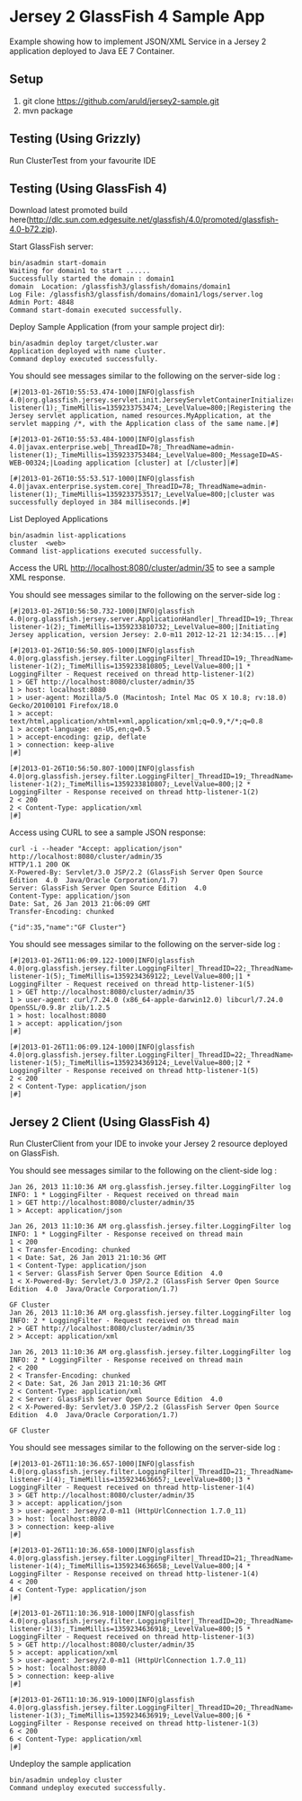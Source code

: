 Jersey 2 GlassFish 4 Sample App
===============================

Example showing how to implement JSON/XML Service in a Jersey 2 application deployed to Java EE 7 Container.

Setup
-----

1. git clone https://github.com/aruld/jersey2-sample.git
2. mvn package

Testing (Using Grizzly)
--------------------------

Run ClusterTest from your favourite IDE

Testing (Using GlassFish 4)
----------------------

Download latest promoted build here(http://dlc.sun.com.edgesuite.net/glassfish/4.0/promoted/glassfish-4.0-b72.zip).


Start GlassFish server:

    bin/asadmin start-domain
    Waiting for domain1 to start ......
    Successfully started the domain : domain1
    domain  Location: /glassfish3/glassfish/domains/domain1
    Log File: /glassfish3/glassfish/domains/domain1/logs/server.log
    Admin Port: 4848
    Command start-domain executed successfully.

Deploy Sample Application (from your sample project dir):

    bin/asadmin deploy target/cluster.war
    Application deployed with name cluster.
    Command deploy executed successfully.


You should see messages similar to the following on the server-side log :

    [#|2013-01-26T10:55:53.474-1000|INFO|glassfish 4.0|org.glassfish.jersey.servlet.init.JerseyServletContainerInitializer|_ThreadID=78;_ThreadName=admin-listener(1);_TimeMillis=1359233753474;_LevelValue=800;|Registering the Jersey servlet application, named resources.MyApplication, at the servlet mapping /*, with the Application class of the same name.|#]

    [#|2013-01-26T10:55:53.484-1000|INFO|glassfish 4.0|javax.enterprise.web|_ThreadID=78;_ThreadName=admin-listener(1);_TimeMillis=1359233753484;_LevelValue=800;_MessageID=AS-WEB-00324;|Loading application [cluster] at [/cluster]|#]

    [#|2013-01-26T10:55:53.517-1000|INFO|glassfish 4.0|javax.enterprise.system.core|_ThreadID=78;_ThreadName=admin-listener(1);_TimeMillis=1359233753517;_LevelValue=800;|cluster was successfully deployed in 384 milliseconds.|#]



List Deployed Applications

    bin/asadmin list-applications
    cluster  <web>
    Command list-applications executed successfully.


Access the URL <http://localhost:8080/cluster/admin/35> to see a sample XML response.

You should see messages similar to the following on the server-side log :

    [#|2013-01-26T10:56:50.732-1000|INFO|glassfish 4.0|org.glassfish.jersey.server.ApplicationHandler|_ThreadID=19;_ThreadName=http-listener-1(2);_TimeMillis=1359233810732;_LevelValue=800;|Initiating Jersey application, version Jersey: 2.0-m11 2012-12-21 12:34:15...|#]

    [#|2013-01-26T10:56:50.805-1000|INFO|glassfish 4.0|org.glassfish.jersey.filter.LoggingFilter|_ThreadID=19;_ThreadName=http-listener-1(2);_TimeMillis=1359233810805;_LevelValue=800;|1 * LoggingFilter - Request received on thread http-listener-1(2)
    1 > GET http://localhost:8080/cluster/admin/35
    1 > host: localhost:8080
    1 > user-agent: Mozilla/5.0 (Macintosh; Intel Mac OS X 10.8; rv:18.0) Gecko/20100101 Firefox/18.0
    1 > accept: text/html,application/xhtml+xml,application/xml;q=0.9,*/*;q=0.8
    1 > accept-language: en-US,en;q=0.5
    1 > accept-encoding: gzip, deflate
    1 > connection: keep-alive
    |#]

    [#|2013-01-26T10:56:50.807-1000|INFO|glassfish 4.0|org.glassfish.jersey.filter.LoggingFilter|_ThreadID=19;_ThreadName=http-listener-1(2);_TimeMillis=1359233810807;_LevelValue=800;|2 * LoggingFilter - Response received on thread http-listener-1(2)
    2 < 200
    2 < Content-Type: application/xml
    |#]


Access using CURL to see a sample JSON response:

    curl -i --header "Accept: application/json" http://localhost:8080/cluster/admin/35
    HTTP/1.1 200 OK
    X-Powered-By: Servlet/3.0 JSP/2.2 (GlassFish Server Open Source Edition  4.0  Java/Oracle Corporation/1.7)
    Server: GlassFish Server Open Source Edition  4.0
    Content-Type: application/json
    Date: Sat, 26 Jan 2013 21:06:09 GMT
    Transfer-Encoding: chunked

    {"id":35,"name":"GF Cluster"}


You should see messages similar to the following on the server-side log :

    [#|2013-01-26T11:06:09.122-1000|INFO|glassfish 4.0|org.glassfish.jersey.filter.LoggingFilter|_ThreadID=22;_ThreadName=http-listener-1(5);_TimeMillis=1359234369122;_LevelValue=800;|1 * LoggingFilter - Request received on thread http-listener-1(5)
    1 > GET http://localhost:8080/cluster/admin/35
    1 > user-agent: curl/7.24.0 (x86_64-apple-darwin12.0) libcurl/7.24.0 OpenSSL/0.9.8r zlib/1.2.5
    1 > host: localhost:8080
    1 > accept: application/json
    |#]

    [#|2013-01-26T11:06:09.124-1000|INFO|glassfish 4.0|org.glassfish.jersey.filter.LoggingFilter|_ThreadID=22;_ThreadName=http-listener-1(5);_TimeMillis=1359234369124;_LevelValue=800;|2 * LoggingFilter - Response received on thread http-listener-1(5)
    2 < 200
    2 < Content-Type: application/json
    |#]


Jersey 2 Client (Using GlassFish 4)
----------------------

Run ClusterClient from your IDE to invoke your Jersey 2 resource deployed on GlassFish.

You should see messages similar to the following on the client-side log :

    Jan 26, 2013 11:10:36 AM org.glassfish.jersey.filter.LoggingFilter log
    INFO: 1 * LoggingFilter - Request received on thread main
    1 > GET http://localhost:8080/cluster/admin/35
    1 > Accept: application/json

    Jan 26, 2013 11:10:36 AM org.glassfish.jersey.filter.LoggingFilter log
    INFO: 1 * LoggingFilter - Response received on thread main
    1 < 200
    1 < Transfer-Encoding: chunked
    1 < Date: Sat, 26 Jan 2013 21:10:36 GMT
    1 < Content-Type: application/json
    1 < Server: GlassFish Server Open Source Edition  4.0
    1 < X-Powered-By: Servlet/3.0 JSP/2.2 (GlassFish Server Open Source Edition  4.0  Java/Oracle Corporation/1.7)

    GF Cluster
    Jan 26, 2013 11:10:36 AM org.glassfish.jersey.filter.LoggingFilter log
    INFO: 2 * LoggingFilter - Request received on thread main
    2 > GET http://localhost:8080/cluster/admin/35
    2 > Accept: application/xml

    Jan 26, 2013 11:10:36 AM org.glassfish.jersey.filter.LoggingFilter log
    INFO: 2 * LoggingFilter - Response received on thread main
    2 < 200
    2 < Transfer-Encoding: chunked
    2 < Date: Sat, 26 Jan 2013 21:10:36 GMT
    2 < Content-Type: application/xml
    2 < Server: GlassFish Server Open Source Edition  4.0
    2 < X-Powered-By: Servlet/3.0 JSP/2.2 (GlassFish Server Open Source Edition  4.0  Java/Oracle Corporation/1.7)

    GF Cluster

You should see messages similar to the following on the server-side log :

    [#|2013-01-26T11:10:36.657-1000|INFO|glassfish 4.0|org.glassfish.jersey.filter.LoggingFilter|_ThreadID=21;_ThreadName=http-listener-1(4);_TimeMillis=1359234636657;_LevelValue=800;|3 * LoggingFilter - Request received on thread http-listener-1(4)
    3 > GET http://localhost:8080/cluster/admin/35
    3 > accept: application/json
    3 > user-agent: Jersey/2.0-m11 (HttpUrlConnection 1.7.0_11)
    3 > host: localhost:8080
    3 > connection: keep-alive
    |#]

    [#|2013-01-26T11:10:36.658-1000|INFO|glassfish 4.0|org.glassfish.jersey.filter.LoggingFilter|_ThreadID=21;_ThreadName=http-listener-1(4);_TimeMillis=1359234636658;_LevelValue=800;|4 * LoggingFilter - Response received on thread http-listener-1(4)
    4 < 200
    4 < Content-Type: application/json
    |#]

    [#|2013-01-26T11:10:36.918-1000|INFO|glassfish 4.0|org.glassfish.jersey.filter.LoggingFilter|_ThreadID=20;_ThreadName=http-listener-1(3);_TimeMillis=1359234636918;_LevelValue=800;|5 * LoggingFilter - Request received on thread http-listener-1(3)
    5 > GET http://localhost:8080/cluster/admin/35
    5 > accept: application/xml
    5 > user-agent: Jersey/2.0-m11 (HttpUrlConnection 1.7.0_11)
    5 > host: localhost:8080
    5 > connection: keep-alive
    |#]

    [#|2013-01-26T11:10:36.919-1000|INFO|glassfish 4.0|org.glassfish.jersey.filter.LoggingFilter|_ThreadID=20;_ThreadName=http-listener-1(3);_TimeMillis=1359234636919;_LevelValue=800;|6 * LoggingFilter - Response received on thread http-listener-1(3)
    6 < 200
    6 < Content-Type: application/xml
    |#]



Undeploy the sample application

    bin/asadmin undeploy cluster
    Command undeploy executed successfully.